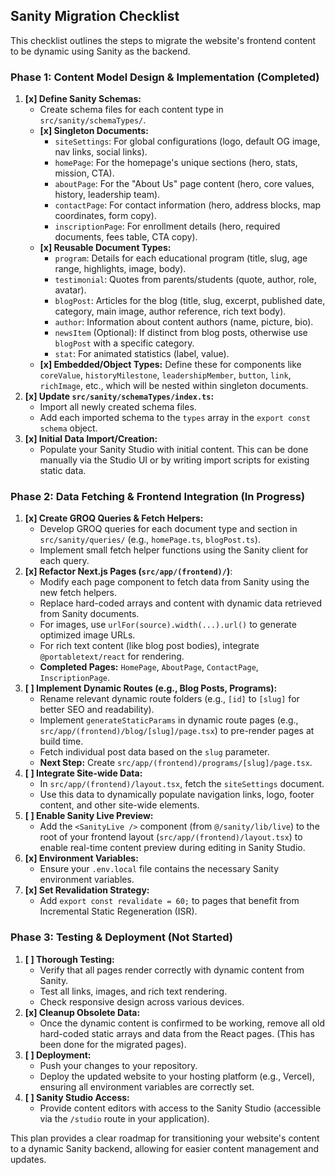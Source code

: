 ## Sanity Migration Checklist

This checklist outlines the steps to migrate the website's frontend content to be dynamic using Sanity as the backend.

### Phase 1: Content Model Design & Implementation (Completed)

1.  **[x] Define Sanity Schemas:**
    *   Create schema files for each content type in `src/sanity/schemaTypes/`.
    *   **[x] Singleton Documents:**
        *   `siteSettings`: For global configurations (logo, default OG image, nav links, social links).
        *   `homePage`: For the homepage's unique sections (hero, stats, mission, CTA).
        *   `aboutPage`: For the "About Us" page content (hero, core values, history, leadership team).
        *   `contactPage`: For contact information (hero, address blocks, map coordinates, form copy).
        *   `inscriptionPage`: For enrollment details (hero, required documents, fees table, CTA copy).
    *   **[x] Reusable Document Types:**
        *   `program`: Details for each educational program (title, slug, age range, highlights, image, body).
        *   `testimonial`: Quotes from parents/students (quote, author, role, avatar).
        *   `blogPost`: Articles for the blog (title, slug, excerpt, published date, category, main image, author reference, rich text body).
        *   `author`: Information about content authors (name, picture, bio).
        *   `newsItem` (Optional): If distinct from blog posts, otherwise use `blogPost` with a specific category.
        *   `stat`: For animated statistics (label, value).
    *   **[x] Embedded/Object Types:** Define these for components like `coreValue`, `historyMilestone`, `leadershipMember`, `button`, `link`, `richImage`, etc., which will be nested within singleton documents.
2.  **[x] Update `src/sanity/schemaTypes/index.ts`:**
    *   Import all newly created schema files.
    *   Add each imported schema to the `types` array in the `export const schema` object.
3.  **[x] Initial Data Import/Creation:**
    *   Populate your Sanity Studio with initial content. This can be done manually via the Studio UI or by writing import scripts for existing static data.

### Phase 2: Data Fetching & Frontend Integration (In Progress)

1.  **[x] Create GROQ Queries & Fetch Helpers:**
    *   Develop GROQ queries for each document type and section in `src/sanity/queries/` (e.g., `homePage.ts`, `blogPost.ts`).
    *   Implement small fetch helper functions using the Sanity client for each query.
2.  **[x] Refactor Next.js Pages (`src/app/(frontend)/`)**:
    *   Modify each page component to fetch data from Sanity using the new fetch helpers.
    *   Replace hard-coded arrays and content with dynamic data retrieved from Sanity documents.
    *   For images, use `urlFor(source).width(...).url()` to generate optimized image URLs.
    *   For rich text content (like blog post bodies), integrate `@portabletext/react` for rendering.
    *   **Completed Pages:** `HomePage`, `AboutPage`, `ContactPage`, `InscriptionPage`.
3.  **[ ] Implement Dynamic Routes (e.g., Blog Posts, Programs):**
    *   Rename relevant dynamic route folders (e.g., `[id]` to `[slug]` for better SEO and readability).
    *   Implement `generateStaticParams` in dynamic route pages (e.g., `src/app/(frontend)/blog/[slug]/page.tsx`) to pre-render pages at build time.
    *   Fetch individual post data based on the `slug` parameter.
    *   **Next Step:** Create `src/app/(frontend)/programs/[slug]/page.tsx`.
4.  **[ ] Integrate Site-wide Data:**
    *   In `src/app/(frontend)/layout.tsx`, fetch the `siteSettings` document.
    *   Use this data to dynamically populate navigation links, logo, footer content, and other site-wide elements.
5.  **[ ] Enable Sanity Live Preview:**
    *   Add the `<SanityLive />` component (from `@/sanity/lib/live`) to the root of your frontend layout (`src/app/(frontend)/layout.tsx`) to enable real-time content preview during editing in Sanity Studio.
6.  **[x] Environment Variables:**
    *   Ensure your `.env.local` file contains the necessary Sanity environment variables.
7.  **[x] Set Revalidation Strategy:**
    *   Add `export const revalidate = 60;` to pages that benefit from Incremental Static Regeneration (ISR).

### Phase 3: Testing & Deployment (Not Started)

1.  **[ ] Thorough Testing:**
    *   Verify that all pages render correctly with dynamic content from Sanity.
    *   Test all links, images, and rich text rendering.
    *   Check responsive design across various devices.
2.  **[x] Cleanup Obsolete Data:**
    *   Once the dynamic content is confirmed to be working, remove all old hard-coded static arrays and data from the React pages. (This has been done for the migrated pages).
3.  **[ ] Deployment:**
    *   Push your changes to your repository.
    *   Deploy the updated website to your hosting platform (e.g., Vercel), ensuring all environment variables are correctly set.
4.  **[ ] Sanity Studio Access:**
    *   Provide content editors with access to the Sanity Studio (accessible via the `/studio` route in your application).

This plan provides a clear roadmap for transitioning your website's content to a dynamic Sanity backend, allowing for easier content management and updates.
